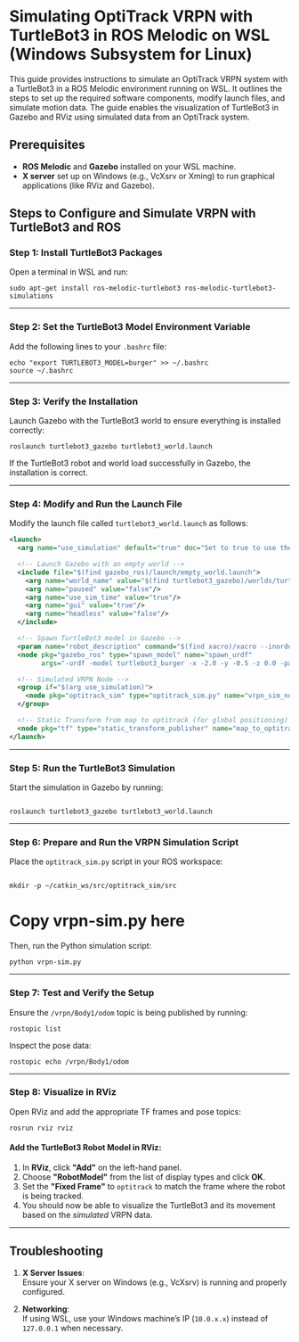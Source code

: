 # Simulating OptiTrack VRPN with TurtleBot3 in ROS Melodic on WSL (Windows Subsystem for Linux)

This guide provides instructions to simulate an OptiTrack VRPN system with a TurtleBot3 in a ROS Melodic environment running on WSL. It outlines the steps to set up the required software components, modify launch files, and simulate motion data. The guide enables the visualization of TurtleBot3 in Gazebo and RViz using simulated data from an OptiTrack system.

## Prerequisites
- **ROS Melodic** and **Gazebo** installed on your WSL machine.
- **X server** set up on Windows (e.g., VcXsrv or Xming) to run graphical applications (like RViz and Gazebo).

## Steps to Configure and Simulate VRPN with TurtleBot3 and ROS

### Step 1: Install TurtleBot3 Packages

Open a terminal in WSL and run:

```
sudo apt-get install ros-melodic-turtlebot3 ros-melodic-turtlebot3-simulations
```
---

### Step 2: Set the TurtleBot3 Model Environment Variable

Add the following lines to your `.bashrc` file:

```
echo "export TURTLEBOT3_MODEL=burger" >> ~/.bashrc  
source ~/.bashrc
```
---

### Step 3: Verify the Installation

Launch Gazebo with the TurtleBot3 world to ensure everything is installed correctly:
```
roslaunch turtlebot3_gazebo turtlebot3_world.launch
```
If the TurtleBot3 robot and world load successfully in Gazebo, the installation is correct.

---

### Step 4: Modify and Run the Launch File

Modify the launch file called `turtlebot3_world.launch` as follows:

```xml
<launch>
  <arg name="use_simulation" default="true" doc="Set to true to use the simulated OptiTrack node, false for real OptiTrack" />

  <!-- Launch Gazebo with an empty world -->
  <include file="$(find gazebo_ros)/launch/empty_world.launch">
    <arg name="world_name" value="$(find turtlebot3_gazebo)/worlds/turtlebot3_world.world"/>
    <arg name="paused" value="false"/>
    <arg name="use_sim_time" value="true"/>
    <arg name="gui" value="true"/>
    <arg name="headless" value="false"/>
  </include>

  <!-- Spawn TurtleBot3 model in Gazebo -->
  <param name="robot_description" command="$(find xacro)/xacro --inorder $(find turtlebot3_description)/urdf/turtlebot3_burger.urdf.xacro" />
  <node pkg="gazebo_ros" type="spawn_model" name="spawn_urdf" 
        args="-urdf -model turtlebot3_burger -x -2.0 -y -0.5 -z 0.0 -param robot_description" />

  <!-- Simulated VRPN Node -->
  <group if="$(arg use_simulation)">
    <node pkg="optitrack_sim" type="optitrack_sim.py" name="vrpn_sim_node" output="screen"/>
  </group>

  <!-- Static Transform from map to optitrack (for global positioning) -->
  <node pkg="tf" type="static_transform_publisher" name="map_to_optitrack" args="0 0 0 0 0 0 map optitrack 100" />
</launch>
```
---

### Step 5: Run the TurtleBot3 Simulation

Start the simulation in Gazebo by running:
```

roslaunch turtlebot3_gazebo turtlebot3_world.launch

```
---

### Step 6: Prepare and Run the VRPN Simulation Script

Place the `optitrack_sim.py` script in your ROS workspace:
```

mkdir -p ~/catkin_ws/src/optitrack_sim/src
```
# Copy vrpn-sim.py here

Then, run the Python simulation script:
```
python vrpn-sim.py
```
---

### Step 7: Test and Verify the Setup

Ensure the `/vrpn/Body1/odom` topic is being published by running:
```
rostopic list
```
Inspect the pose data:
```
rostopic echo /vrpn/Body1/odom
```
---

### Step 8: Visualize in RViz

Open RViz and add the appropriate TF frames and pose topics:
```
rosrun rviz rviz
```
#### Add the TurtleBot3 Robot Model in RViz:

1. In **RViz**, click **"Add"** on the left-hand panel.
2. Choose **"RobotModel"** from the list of display types and click **OK**.
3. Set the **"Fixed Frame"** to `optitrack` to match the frame where the robot is being tracked.
4. You should now be able to visualize the TurtleBot3 and its movement based on the *simulated* VRPN data.

---

## Troubleshooting

1. **X Server Issues**:  
   Ensure your X server on Windows (e.g., VcXsrv) is running and properly configured.

2. **Networking**:  
   If using WSL, use your Windows machine’s IP (`10.0.x.x`) instead of `127.0.0.1` when necessary.
